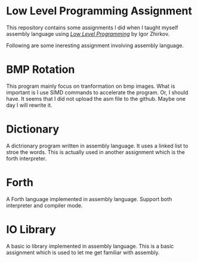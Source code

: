 # Low Level Programming Assignment

This repository contains some assignments I did when I taught myself assembly language 
using
[*Low Level Programming*](https://www.amazon.com/Low-Level-Programming-Assembly-Execution-Architecture/dp/1484224027)
by Igor Zhirkov.

Following are some ineresting assignment involving assembly language.

# BMP Rotation

This program mainly focus on tranformation on bmp images. What is important is
I use SIMD commands to accelerate the program. Or, I should have. It seems
that I did not upload the asm file to the github. Maybe one day I will rewrite it.

# Dictionary

A dictrionary program written in assembly language. It uses a linked list to
stroe the words. This is actually used in another assignment which is the
forth interpreter.

# Forth

A Forth language implemented in assembly language. Support both interpreter and 
compiler mode.

# IO Library

A basic io library implemented in assembly language. This is a basic assignment
which is used to let me get familiar with assembly.
